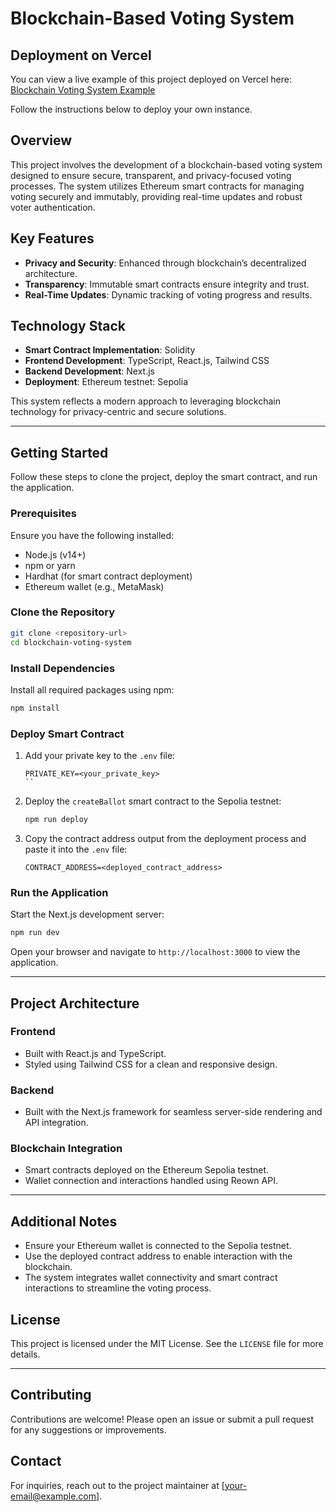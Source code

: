 # Blockchain-Based Voting System

## Deployment on Vercel

You can view a live example of this project deployed on Vercel here: [Blockchain Voting System Example](https://temp....)

Follow the instructions below to deploy your own instance.

## Overview

This project involves the development of a blockchain-based voting system designed to ensure secure, transparent, and privacy-focused voting processes. The system utilizes Ethereum smart contracts for managing voting securely and immutably, providing real-time updates and robust voter authentication.

## Key Features

- **Privacy and Security**: Enhanced through blockchain’s decentralized architecture.
- **Transparency**: Immutable smart contracts ensure integrity and trust.
- **Real-Time Updates**: Dynamic tracking of voting progress and results.

## Technology Stack

- **Smart Contract Implementation**: Solidity
- **Frontend Development**: TypeScript, React.js, Tailwind CSS
- **Backend Development**: Next.js
- **Deployment**: Ethereum testnet: Sepolia

This system reflects a modern approach to leveraging blockchain technology for privacy-centric and secure solutions.

---

## Getting Started

Follow these steps to clone the project, deploy the smart contract, and run the application.

### Prerequisites

Ensure you have the following installed:

- Node.js (v14+)
- npm or yarn
- Hardhat (for smart contract deployment)
- Ethereum wallet (e.g., MetaMask)

### Clone the Repository

```bash
git clone <repository-url>
cd blockchain-voting-system
```

### Install Dependencies

Install all required packages using npm:

```bash
npm install
```

### Deploy Smart Contract

1. Add your private key to the `.env` file:

   ```
   PRIVATE_KEY=<your_private_key>
   ``

2. Deploy the `createBallot` smart contract to the Sepolia testnet:

   ```bash
   npm run deploy
   ```

3. Copy the contract address output from the deployment process and paste it into the `.env` file:

   ```
   CONTRACT_ADDRESS=<deployed_contract_address>
   ```

### Run the Application

Start the Next.js development server:

```bash
npm run dev
```

Open your browser and navigate to `http://localhost:3000` to view the application.

---

## Project Architecture

### Frontend

- Built with React.js and TypeScript.
- Styled using Tailwind CSS for a clean and responsive design.

### Backend

- Built with the Next.js framework for seamless server-side rendering and API integration.

### Blockchain Integration

- Smart contracts deployed on the Ethereum Sepolia testnet.
- Wallet connection and interactions handled using Reown API.

---

## Additional Notes

- Ensure your Ethereum wallet is connected to the Sepolia testnet.
- Use the deployed contract address to enable interaction with the blockchain.
- The system integrates wallet connectivity and smart contract interactions to streamline the voting process.

## License

This project is licensed under the MIT License. See the `LICENSE` file for more details.

---

## Contributing

Contributions are welcome! Please open an issue or submit a pull request for any suggestions or improvements.

## Contact

For inquiries, reach out to the project maintainer at [your-email@example.com].

